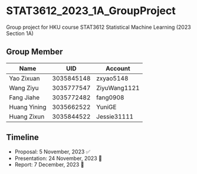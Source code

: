 # STAT3612_2023_1A_GroupProject
Group project for HKU course STAT3612 Statistical Machine Learning (2023 Section 1A)

## Group Member

| Name | UID | Account |
| ------------- | ------------- | ----------------- |
| Yao Zixuan  | 3035845148  | zxyao5148 |
| Wang Ziyu  | 3035777547 | ZiyuWang1121 |
| Fang Jiahe | 3035772482 | fang0908 |
| Huang Yining | 3035662522 | YuniGE  |
| Huang Zixun | 3035844522 | Jessie31111 |

## Timeline
- Proposal: 5 November, 2023  ✅
- Presentation: 24 November, 2023  🔴
- Report: 7 December, 2023  🔴
